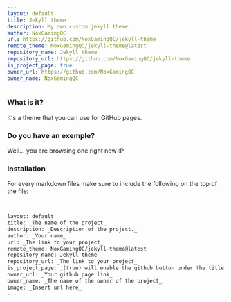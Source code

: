 ```yaml
---
layout: default
title: Jekyll theme
description: My own custom jekyll theme.
author: NoxGamingQC
url: https://github.com/NoxGamingQC/jekyll-theme
remote_theme: NoxGamingQC/jekyll-theme@latest
repository_name: Jekyll theme
repository_url: https://github.com/NoxGamingQC/jekyll-theme
is_project_page: true
owner_url: https://github.com/NoxGamingQC
owner_name: NoxGamingQC
---
```


### What is it?

It's a theme that you can use for GitHub pages.

### Do you have an exemple?

Well... you are browsing one right now :P

### Installation

For every markdown files make sure to include the following on the top of the file:

```markdown

---
layout: default
title: _The name of the project_
description: _Description of the project._
author: _Your name_
url: _The link to your project_
remote_theme: NoxGamingQC/jekyll-theme@latest
repository_name: Jekyll theme
repository_url: _The link to your project_
is_project_page: _(true) will enable the github button under the title (false) will remove it_
owner_url: _Your github page link_
owner_name: _The name of the owner of the project_
image: _Insert url here_
---

```
